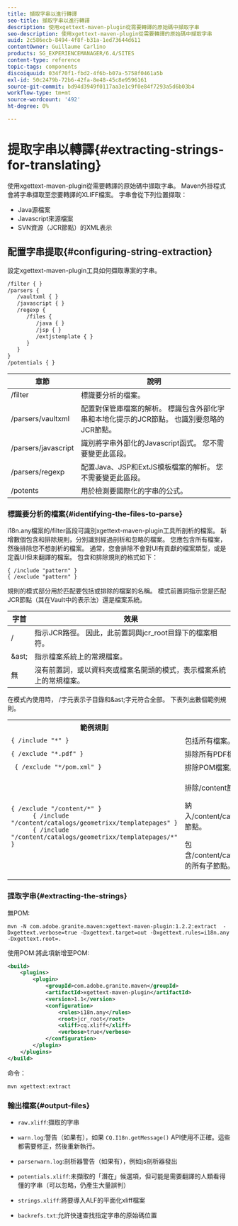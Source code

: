 ```yaml
---
title: 擷取字串以進行轉譯
seo-title: 擷取字串以進行轉譯
description: 使用xgettext-maven-plugin從需要轉譯的原始碼中擷取字串
seo-description: 使用xgettext-maven-plugin從需要轉譯的原始碼中擷取字串
uuid: 2c586ecb-8494-4f8f-b31a-1ed73644d611
contentOwner: Guillaume Carlino
products: SG_EXPERIENCEMANAGER/6.4/SITES
content-type: reference
topic-tags: components
discoiquuid: 034f70f1-fbd2-4f6b-b07a-5758f0461a5b
exl-id: 50c2479b-72b6-42fa-8e48-45c8e9596161
source-git-commit: bd94d3949f0117aa3e1c9f0e84f7293a5d6b03b4
workflow-type: tm+mt
source-wordcount: '492'
ht-degree: 0%

---
```


# 提取字串以轉譯{#extracting-strings-for-translating}

使用xgettext-maven-plugin從需要轉譯的原始碼中擷取字串。 Maven外掛程式會將字串擷取至您要轉譯的XLIFF檔案。 字串會從下列位置擷取：

* Java源檔案
* Javascript來源檔案
* SVN資源（JCR節點）的XML表示

## 配置字串提取{#configuring-string-extraction}

設定xgettext-maven-plugin工具如何擷取專案的字串。

```xml
/filter { }
/parsers {
   /vaultxml { }
   /javascript { }
   /regexp {
      /files {
         /java { } 
         /jsp { }
         /extjstemplate { }
      }
   }
}
/potentials { }
```

| 章節 | 說明 |
|---|---|
| /filter | 標識要分析的檔案。 |
| /parsers/vaultxml | 配置對保管庫檔案的解析。 標識包含外部化字串和本地化提示的JCR節點。 也識別要忽略的JCR節點。 |
| /parsers/javascript | 識別將字串外部化的Javascript函式。 您不需要變更此區段。 |
| /parsers/regexp | 配置Java、JSP和ExtJS模板檔案的解析。 您不需要變更此區段。 |
| /potents | 用於檢測要國際化的字串的公式。 |

### 標識要分析的檔案{#identifying-the-files-to-parse}

i18n.any檔案的/filter區段可識別xgettext-maven-plugin工具所剖析的檔案。 新增數個包含和排除規則，分別識別經過剖析和忽略的檔案。 您應包含所有檔案，然後排除您不想剖析的檔案。 通常，您會排除不會對UI有貢獻的檔案類型，或是定義UI但未翻譯的檔案。 包含和排除規則的格式如下：

```
{ /include "pattern" }
{ /exclude "pattern" }
```

規則的模式部分用於匹配要包括或排除的檔案的名稱。 模式前置詞指示您是匹配JCR節點（其在Vault中的表示法）還是檔案系統。

| 字首 | 效果 |
|---|---|
| / | 指示JCR路徑。 因此，此前置詞與jcr_root目錄下的檔案相符。 |
| &amp;ast; | 指示檔案系統上的常規檔案。 |
| 無 | 沒有前置詞，或以資料夾或檔案名開頭的模式，表示檔案系統上的常規檔案。 |

在模式內使用時， /字元表示子目錄和&amp;ast;字元符合全部。 下表列出數個範例規則。

<table> 
 <tbody> 
  <tr> 
   <th>範例規則</th> 
   <th>效果</th> 
  </tr> 
  <tr> 
   <td><code>{ /include "*" }</code></td> 
   <td>包括所有檔案。</td> 
  </tr> 
  <tr> 
   <td><code>{ /exclude "*.pdf" }</code></td> 
   <td>排除所有PDF檔案。</td> 
  </tr> 
  <tr> 
   <td><code> { /exclude "*/pom.xml" }</code></td> 
   <td>排除POM檔案。</td> 
  </tr> 
  <tr> 
   <td><code class="code">{ /exclude "/content/*" }
      { /include "/content/catalogs/geometrixx/templatepages" }
      { /include "/content/catalogs/geometrixx/templatepages/*" }</code></td> 
   <td><p>排除/content節點下的所有檔案。</p> <p>納入/content/catalogs/geometrixx/templatepages節點。</p> <p>包含/content/catalogs/geometrixx/templatepages的所有子節點。</p> </td> 
  </tr> 
 </tbody> 
</table>

### 提取字串{#extracting-the-strings}

無POM:

```shell
mvn -N com.adobe.granite.maven:xgettext-maven-plugin:1.2.2:extract  -Dxgettext.verbose=true -Dxgettext.target=out -Dxgettext.rules=i18n.any -Dxgettext.root=.
```

使用POM:將此項新增至POM:

```xml
<build>
    <plugins>
        <plugin>
            <groupId>com.adobe.granite.maven</groupId>
            <artifactId>xgettext-maven-plugin</artifactId>
            <version>1.1</version>
            <configuration>
                <rules>i18n.any</rules>
                <root>jcr_root</root>
                <xliff>cq.xliff</xliff>
                <verbose>true</verbose>
            </configuration>
        </plugin>
    </plugins>
</build>
```

命令：

```shell
mvn xgettext:extract
```

### 輸出檔案{#output-files}

* `raw.xliff`:擷取的字串
* `warn.log`:警告（如果有），如果 `CQ.I18n.getMessage()` API使用不正確。這些都需要修正，然後重新執行。

* `parserwarn.log`:剖析器警告（如果有），例如js剖析器發出
* `potentials.xliff`:未擷取的「潛在」候選項，但可能是需要翻譯的人類看得懂的字串（可以忽略，仍產生大量誤判）
* `strings.xliff`:將要導入ALF的平面化xliff檔案
* `backrefs.txt`:允許快速查找指定字串的原始碼位置

